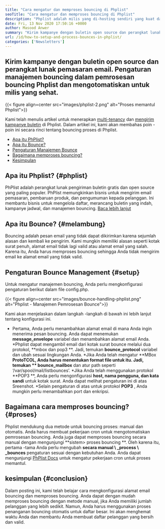 ```yaml
---
title: "Cara mengatur dan memproses bouncing di Phplist" 
seoTitle: "Cara mengatur dan memproses bouncing di Phplist" 
description: "Phplist adalah milis yang di-hosting sendiri yang kuat dan manajer buletin. Ini membantu bisnis untuk mengirim kampanye buletin dan memproses memantul dengan mudah." 
date: Fri, 13 Nov 2020 17:50:16 +0000
author: Masood Anwer
summary: "Kirim kampanye dengan buletin open source dan perangkat lunak pemasaran email. Pengaturan manajemen bouncing dalam pemrosesan bouncing Phplist dan mengotomatiskan untuk milis yang sehat." 
url: /id/how-to-setup-and-process-bounces-in-phplist/
categories: ['Newsletters']
---
```


## Kirim kampanye dengan buletin open source dan perangkat lunak pemasaran email. Pengaturan manajemen bouncing dalam pemrosesan bouncing Phplist dan mengotomatiskan untuk milis yang sehat.

{{< figure align=center src="images/phplist-2.png" alt="Proses memantul Phplist">}}

Kami telah menulis artikel untuk menerapkan [multi-tenancy][1] dan [mengirim kampanye buletin][2] di Phplist. Dalam artikel ini, kami akan membahas poin -poin ini secara rinci tentang bouncing proses di Phplist.
  * [Apa itu PhPlist?][3]
  * [Apa itu Bounce?][4]
  * [Pengaturan Manajemen Bounce][5]
  * [Bagaimana memproses bouncing?][6]
  * [Kesimpulan][7]

## Apa itu Phplist?   {#phplist}
PhPlist adalah perangkat lunak pengiriman buletin gratis dan open source yang paling populer. PhPlist memungkinkan bisnis untuk mengirim email pemasaran, pembaruan produk, dan pengumuman kepada pelanggan. Ini membantu bisnis untuk mengelola daftar, merancang buletin yang indah, kampanye jadwal, dan manajemen bouncing. [Baca lebih lanjut][8]

## Apa itu Bounce?   {#melambung}
Bouncing adalah pesan email yang tidak dapat dikirimkan karena sejumlah alasan dan kembali ke pengirim. Kami mungkin memiliki alasan seperti kotak surat penuh, alamat email tidak lagi valid atau alamat email yang salah. Karena itu, Anda harus memproses bouncing sehingga Anda tidak mengirim email ke alamat email yang tidak valid.

## Pengaturan Bounce Management   {#setup}
Untuk mengatur manajemen bouncing, Anda perlu mengkonfigurasi pengaturan berikut dalam file config.php.

{{< figure align=center src="images/bounce-handling-phplist.png" alt="Phplist - Manajemen Pemrosesan Bounce">}}

Kami akan menjelaskan dalam langkah -langkah di bawah ini lebih lanjut tentang konfigurasi ini.
  * Pertama, Anda perlu menambahkan alamat email di mana Anda ingin menerima pesan bouncing. Anda dapat menemukan **message_envelope**  variabel dan menambahkan alamat email Anda.
  *Phplist dapat mengambil email dari kotak surat bounce melalui dua protokol, **mbox dan pop3 **. Jadi, temukan  **bounce_protocol**   variabel dan ubah sesuai lingkungan Anda.
  *Jika Anda telah mengatur **MBox  **ProtoTCOL, Anda harus menentukan format file untuk itu. Jadi, temukan **  bounce_mailbox**  dan atur path seperti ‘/var/spool/mail/listbounces’.
  *Jika Anda telah menggunakan protokol **POP3 **, Anda perlu mengonfigurasi  **host, nama pengguna, dan kata sandi**   untuk kotak surat. Anda dapat melihat pengaturan ini di atas Sreenshot.
  *Selain pengaturan di atas untuk protokol **POP3** , Anda mungkin perlu menambahkan port dan enkripsi.

## Bagaimana cara memproses bouncing?   {#proses}
Phplist mendukung dua metode untuk bouncing proses: manual dan otomatis. Anda harus membuat pekerjaan cron untuk mengotomatiskan pemrosesan bouncing. Anda juga dapat memproses bouncing secara manual dengan mengunjungi **sistem> proses bouncing **. Oleh karena itu, pertama -tama Anda perlu mengubah  **secara manual \ _process \ _bounces**   pengaturan sesuai dengan kebutuhan Anda. Anda dapat mengunjungi [PhPlist Docs][9] untuk mengatur pekerjaan cron untuk proses memantul.

## kesimpulan   {#conclusion}
Dalam posting ini, kami telah belajar cara mengkonfigurasi alamat email bouncing dan memproses bouncing. Anda dapat dengan mudah memproses bouncing dengan metode manual, jika Anda memiliki jumlah pelanggan yang lebih sedikit. Namun, Anda harus menggunakan proses penanganan bouncing otomatis untuk daftar besar. Ini akan menghemat waktu Anda dan membantu Anda membuat daftar pelanggan yang bersih dan valid.

  
[1]: https://blog.containerize.com/newsletter/how-to-implement-multi-tenancy-in-phplist/
[2]: https://blog.containerize.com/newsletter/how-to-create-and-send-newsletter-using-phplist/
[3]: #phplist
[4]: #bounce
[5]: #setup
[6]: #process
[7]: #conclusion
[8]: https://products.containerize.com/newsletter/phplist
[9]: https://www.phplist.org/manual/books/phplist-manual/page/setting-up-your-cron
